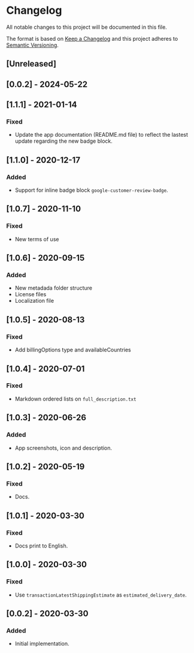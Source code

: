 # Changelog

All notable changes to this project will be documented in this file.

The format is based on [Keep a Changelog](http://keepachangelog.com/en/1.0.0/)
and this project adheres to [Semantic Versioning](http://semver.org/spec/v2.0.0.html).

## [Unreleased]

## [0.0.2] - 2024-05-22

## [1.1.1] - 2021-01-14
### Fixed
- Update the app documentation (README.md file) to reflect the lastest update regarding the new badge block.


## [1.1.0] - 2020-12-17

### Added
- Support for inline badge block `google-customer-review-badge`.

## [1.0.7] - 2020-11-10

### Fixed
- New terms of use

## [1.0.6] - 2020-09-15
### Added
- New metadada folder structure
- License files
- Localization file

## [1.0.5] - 2020-08-13

### Fixed

- Add billingOptions type and availableCountries

## [1.0.4] - 2020-07-01
### Fixed
- Markdown ordered lists on `full_description.txt`

## [1.0.3] - 2020-06-26

### Added

- App screenshots, icon and description.

## [1.0.2] - 2020-05-19

### Fixed

- Docs.

## [1.0.1] - 2020-03-30

### Fixed

- Docs print to English.

## [1.0.0] - 2020-03-30

### Fixed
- Use `transactionLatestShippingEstimate` as `estimated_delivery_date`.

## [0.0.2] - 2020-03-30

### Added
- Initial implementation.

